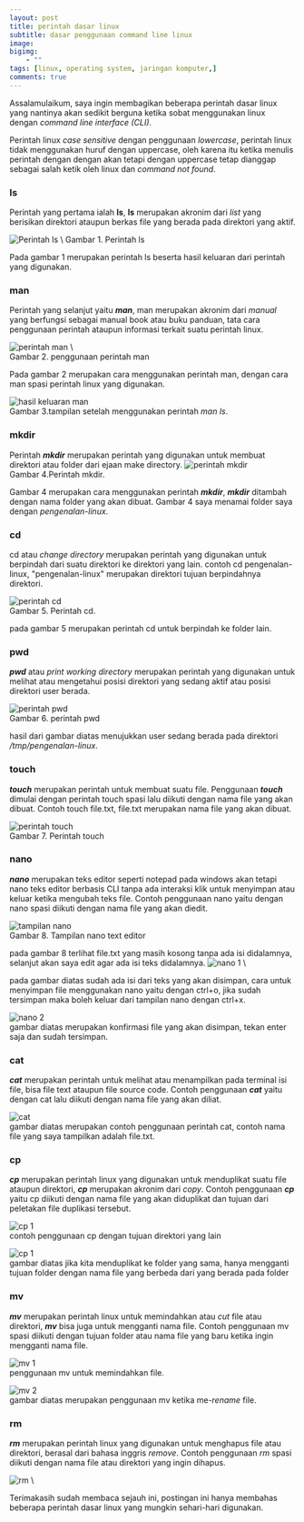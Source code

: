 ```yaml
---
layout: post
title: perintah dasar linux
subtitle: dasar penggunaan command line linux
image: 
bigimg: 
    - ""
tags: [linux, operating system, jaringan komputer,]
comments: true
---
```


Assalamulaikum, saya ingin membagikan beberapa perintah dasar linux yang nantinya akan sedikit berguna ketika sobat menggunakan linux dengan *command line interface (CLI)*.

Perintah linux *case sensitive* dengan penggunaan *lowercase*, perintah linux tidak menggunakan huruf dengan uppercase, oleh karena itu ketika menulis perintah dengan dengan akan tetapi dengan uppercase tetap dianggap sebagai salah ketik oleh linux dan *command not found*.

### ls
Perintah yang pertama ialah **ls**, **ls** merupakan akronim dari *list* yang berisikan direktori ataupun berkas file yang berada pada direktori yang aktif.

![Perintah ls](../img/perintah-linux/Screenshot_20220226_125217.png) \ 
Gambar 1. Perintah ls

Pada gambar 1 merupakan perintah ls beserta hasil keluaran dari perintah yang digunakan.

### man
Perintah yang selanjut yaitu ***man***, man merupakan akronim dari *manual* yang berfungsi sebagai manual book atau buku panduan, tata cara penggunaan perintah ataupun informasi terkait suatu perintah linux.

![perintah man](../img/perintah-linux/Screenshot_20220226_125915.png) \  
Gambar 2. penggunaan perintah man

Pada gambar 2 merupakan cara menggunakan perintah man, dengan cara man spasi perintah linux yang digunakan.

![hasil keluaran man](../img/perintah-linux/Screenshot_20220226_125855.png) \
Gambar 3.tampilan setelah menggunakan perintah *man ls*.

### mkdir
Perintah ***mkdir*** merupakan perintah yang digunakan untuk membuat direktori atau folder dari ejaan make directory.
![perintah mkdir](../img/perintah-linux/Screenshot_20220226_161013.png) \
Gambar 4.Perintah mkdir.

Gambar 4 merupakan cara menggunakan perintah ***mkdir***, ***mkdir*** ditambah dengan nama folder yang akan dibuat. Gambar 4 saya menamai folder saya dengan *pengenalan-linux*.


### cd
cd atau *change directory* merupakan perintah yang digunakan untuk berpindah dari suatu direktori ke direktori yang lain. contoh cd pengenalan-linux, "pengenalan-linux" merupakan direktori tujuan berpindahnya direktori.

![perintah cd](../img/perintah-linux/Screenshot_20220226_172619.png) \
Gambar 5. Perintah cd.

pada gambar 5 merupakan perintah cd untuk berpindah ke folder lain.

### pwd
***pwd*** atau *print working directory* merupakan perintah yang digunakan untuk melihat atau mengetahui posisi direktori yang sedang aktif atau posisi direktori user berada.

![perintah pwd](../img/perintah-linux/Screenshot_20220226_190717.png)  \
Gambar 6. perintah pwd

hasil dari gambar diatas menujukkan user sedang berada pada direktori */tmp/pengenalan-linux*.

### touch
***touch*** merupakan perintah untuk membuat suatu file. Penggunaan ***touch*** dimulai dengan perintah touch spasi lalu diikuti dengan nama file yang akan dibuat. Contoh touch file.txt, file.txt merupakan nama file yang akan dibuat.

![perintah touch](../img/perintah-linux/Screenshot_20220226_192646.png) \
Gambar 7. Perintah touch

### nano
***nano*** merupakan teks editor seperti notepad pada windows akan tetapi nano teks editor berbasis CLI tanpa ada interaksi klik untuk menyimpan atau keluar ketika mengubah teks file. Contoh penggunaan nano yaitu dengan nano spasi diikuti dengan nama file yang akan diedit.

![tampilan nano](../img/perintah-linux/Screenshot_20220226_193422.png) \
Gambar 8. Tampilan nano text editor

pada gambar 8 terlihat file.txt yang masih kosong tanpa ada isi didalamnya, selanjut akan saya edit agar ada isi teks didalamnya.
![nano 1](../img/perintah-linux/Screenshot_20220226_193602.png) \

pada gambar diatas sudah ada isi dari teks yang akan disimpan, cara untuk menyimpan file menggunakan nano yaitu dengan ctrl+o, jika sudah tersimpan maka boleh keluar dari tampilan nano dengan ctrl+x.

![nano 2](../img/perintah-linux/Screenshot_20220226_193729.png) \
gambar diatas merupakan konfirmasi file yang akan disimpan, tekan enter saja dan sudah tersimpan.


### cat
***cat*** merupakan perintah untuk melihat atau menampilkan pada terminal isi file, bisa file text ataupun file source code. Contoh penggunaan ***cat*** yaitu dengan cat lalu diikuti dengan nama file yang akan diliat.

![cat](../img/perintah-linux/Screenshot_20220228_135215.png) \
gambar diatas merupakan contoh penggunaan perintah cat, contoh nama file yang saya tampilkan adalah file.txt.

### cp
***cp*** merupakan perintah linux yang digunakan untuk menduplikat suatu file ataupun direktori, ***cp*** merupakan akronim dari *copy*. Contoh penggunaan ***cp*** yaitu cp diikuti dengan nama file yang akan diduplikat
dan tujuan dari peletakan file duplikasi tersebut.

![cp 1](../img/perintah-linux/Screenshot_20220228_135642.png) \
contoh penggunaan cp dengan tujuan direktori yang lain

![cp 1](../img/perintah-linux/Screenshot_20220228_135616.png) \
gambar diatas jika kita menduplikat ke folder yang sama, hanya mengganti tujuan folder dengan nama file yang berbeda dari yang berada pada folder

### mv
***mv*** merupakan perintah linux untuk memindahkan atau *cut* file atau direktori, ***mv*** bisa juga untuk mengganti nama file. Contoh penggunaan mv spasi diikuti dengan tujuan folder atau nama file yang baru ketika ingin mengganti nama file.

![mv 1](../img/perintah-linux/Screenshot_20220228_142044.png) \
penggunaan mv untuk memindahkan file.

![mv 2](../img/perintah-linux/Screenshot_20220228_142026.png) \
gambar diatas merupakan penggunaan mv ketika me-*rename* file.


### rm
***rm*** merupakan perintah linux yang digunakan untuk menghapus file atau direktori, berasal dari bahasa inggris *remove*. Contoh penggunaan *rm* spasi diikuti dengan nama file atau direktori yang ingin dihapus.

![rm](../img/perintah-linux/Screenshot_20220228_151911.png) \



Terimakasih sudah membaca sejauh ini, postingan ini hanya membahas beberapa perintah dasar linux yang mungkin sehari-hari digunakan.







